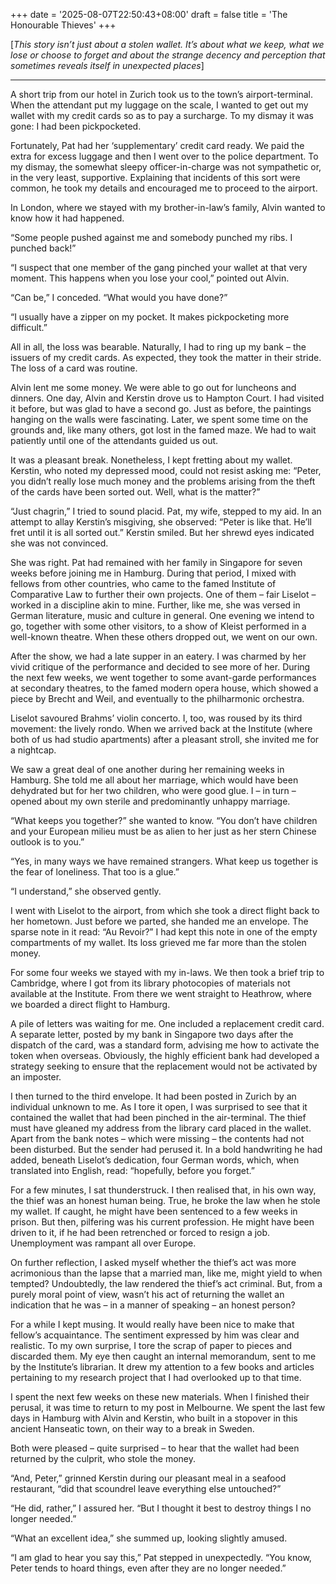 +++
date = '2025-08-07T22:50:43+08:00'
draft = false
title = 'The Honourable Thieves'
+++


[*This story isn’t just about a stolen wallet. It’s about what we keep, what we lose or choose to forget and about the strange decency and perception that sometimes reveals itself in unexpected places*]


****

A short trip from our hotel in Zurich took us to the town’s airport-terminal. When the attendant  put my luggage on the scale, I  wanted to get out my wallet with my credit  cards so as to pay a surcharge. To my dismay it was gone: I had been pickpocketed.

Fortunately, Pat had her ‘supplementary’ credit card ready. We paid the extra for excess luggage and then I went over to the police department. To my dismay, the somewhat sleepy officer-in-charge was not sympathetic or, in the very least, supportive. Explaining that incidents of this sort were common, he took my details and encouraged me to proceed to the airport.

In London, where we stayed with my brother-in-law’s family, Alvin wanted to know how it had happened.

“Some people pushed against me and  somebody punched my ribs. I punched back!”

“I suspect that one member of the gang pinched your wallet at that very moment. This happens when you lose your cool,” pointed out Alvin.

“Can be,” I conceded. “What would you have done?”

“I usually have a zipper on my pocket. It makes pickpocketing more difficult.”

All in all, the loss was bearable. Naturally, I had to ring up my bank – the issuers of my credit cards. As expected, they took the matter in their stride. The loss of a card was routine.



Alvin lent me some money. We were able to go out for luncheons and dinners. One day, Alvin and Kerstin drove us to Hampton Court. I had visited it before, but was glad to have a second go. Just as before, the paintings hanging on the walls were fascinating. Later, we spent some time on the grounds and, like many others, got lost in the famed maze. We had to wait patiently until one of the attendants guided us out.

It was a pleasant break. Nonetheless, I kept fretting about my wallet. Kerstin, who noted my depressed mood, could not resist asking me: “Peter, you didn’t really lose much money and the problems arising from the theft of the cards have been sorted out. Well, what is the matter?”

“Just chagrin,” I tried to sound placid. Pat, my wife, stepped to my aid. In an attempt  to allay Kerstin’s misgiving, she observed: “Peter is like that. He’ll fret until it is all sorted out.” Kerstin smiled. But her shrewd eyes indicated she was not convinced.

She was right. Pat had remained with her family in Singapore for seven weeks before joining me in Hamburg. During that period, I mixed with fellows from other countries, who came to the famed Institute of Comparative Law to further their own projects. One of them – fair Liselot – worked in a discipline akin to mine. Further, like me, she was versed in German literature, music and culture in general. One evening we intend to go, together with some other visitors, to a show of Kleist performed in a well-known theatre. When these others dropped out, we went on our own.

After the show, we had a late supper in an eatery. I was charmed by her vivid critique of the performance and decided to see more of her. During the next few weeks, we went together to some avant-garde performances at secondary theatres, to the famed modern opera house, which showed a piece by Brecht and Weil, and eventually to the philharmonic orchestra.

Liselot savoured Brahms’ violin concerto. I, too, was roused by its third movement: the lively rondo. When we arrived back at the Institute (where both of us had studio apartments) after a pleasant stroll, she invited me for a nightcap.

We saw a great deal of one another during her remaining weeks in Hamburg. She told me all about her marriage, which would have been dehydrated but for her two children, who were good glue. I – in turn – opened about my own sterile and predominantly unhappy marriage.

“What keeps you together?” she wanted to know. “You don’t have children and your European milieu must be as alien to her just as her stern Chinese outlook is to you.”

“Yes, in many ways we have remained strangers. What keep us together is the fear of loneliness. That too is a glue.”

“I understand,” she observed gently.



I went with Liselot to the airport, from which she took a direct flight back to her hometown. Just before we parted, she handed me an envelope. The sparse note in it read: “Au Revoir?” I had kept this note in one of the empty compartments of my wallet. Its loss grieved me far more than the stolen money.

For some four weeks we stayed with my in-laws. We then took a brief trip to Cambridge, where I got from its library photocopies of materials not available at the Institute. From there we went straight to Heathrow, where we boarded a direct flight to Hamburg.

A pile of letters was waiting for me. One included a replacement credit card. A separate letter, posted by my bank in Singapore two days after the dispatch of the card, was a standard form, advising me how to activate the token when overseas. Obviously, the highly efficient bank had developed a strategy seeking to ensure that the replacement would not be activated by an imposter.

I then turned to the third envelope.  It had been posted in Zurich by an individual  unknown to me. As I tore it open, I was surprised to see that it contained the wallet that had been pinched in the air-terminal. The thief must have gleaned my address from the library card placed in the wallet. Apart from the bank notes – which were missing – the contents had not been disturbed. But the sender had perused it. In a bold handwriting he had added, beneath  Liselot’s dedication, four German words, which, when translated into English, read: “hopefully, before you forget.”

For a few minutes, I sat thunderstruck. I then realised that, in his own way, the thief was an honest human being. True, he broke the law when he stole my wallet. If caught, he might have been sentenced to a few weeks in prison. But then, pilfering was his current profession. He might have been driven to it, if he had been retrenched or forced to resign a job. Unemployment was rampant all over Europe.

On further reflection, I asked myself whether the thief’s act was more acrimonious than the lapse that a married man, like me, might yield to when tempted? Undoubtedly, the law rendered the thief’s act criminal. But, from a purely moral point of view, wasn’t his act of returning the wallet an indication that he was – in a manner of speaking – an honest person?

For a while I kept musing. It would really have been nice to make that fellow’s acquaintance. The sentiment expressed by him was clear and realistic. To my own surprise, I tore the scrap of paper to pieces and discarded them. My eye then caught an internal memorandum, sent to me by the Institute’s librarian. It drew my attention to a few books and articles pertaining to my research project that I had overlooked up to that time.

I spent the next few weeks on these new materials. When I finished their perusal, it was time to return to my post in Melbourne. We spent the last few days in Hamburg with Alvin and Kerstin, who built in a stopover in this ancient Hanseatic town, on their way to a break in Sweden.

Both were pleased – quite surprised – to hear that the wallet had been returned by the culprit, who stole the money.

“And, Peter,” grinned Kerstin during our pleasant meal in a seafood restaurant, “did that scoundrel leave everything else untouched?”

“He did, rather,” I assured her. “But I thought it best to destroy things I no longer needed.”

“What an excellent idea,” she summed up, looking slightly amused.

“I am glad to hear you say this,” Pat stepped in unexpectedly. “You know, Peter tends to hoard things, even after they are no longer needed.” 